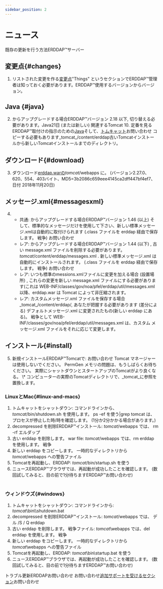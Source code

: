 ```yaml
---
sidebar_position: 2
---
```

# ニュース
既存の更新を行う方法ERDDAP™サーバー

## 変更点{#changes} 
1. リストされた変更を作る[変更点](/changes)"Things" というセクションでERDDAP™管理者は知っておく必要があります。ERDDAP™使用するバージョンからバージョン。
     
## Java {#java} 
2. からアップグレードする場合ERDDAP™バージョン 2.18 以下, 切り替える必要があります。Java21日 (または新しい) 関連するTomcat 10. 定番を見るERDDAP™取付けの指示のための[Java](/docs/server-admin/deploy-install#java)そして、[トムキャット](/docs/server-admin/deploy-install#tomcat)お問い合わせ コピーする必要もあります_tomcat_/content/erddap古いTomcatインストールから新しいTomcatインストールまでのディレクトリ。

## ダウンロード{#download} 
3. ダウンロード[erddap.warの](https://github.com/ERDDAP/erddap/releases/download/v2.27.0/erddap.war)_tomcat_/webapps に。
     (バージョン2.27.0、620、554、403バイト、MD5=3b2086c659eee4145ca2dff447bf4ef7、日付 2018年11月20日) 
     
## メッセージ.xml{#messagesxml} 
4. 
    * 共通: からアップグレードする場合ERDDAP™バージョン 1.46 (以上) そして、標準的なメッセージだけを使用して下さい、新しい標準メッセージ.xmlは自動的に取付けられます (.class ファイルを erddap 経由で保存します。 戦争) お問い合わせ
         
    * レア: からアップグレードする場合ERDDAP™バージョン 1.44 (以下) ,
古い message.xml ファイルを削除する必要があります。
        _tomcat_/content/erddap/messages.xml .
新しい標準メッセージ.xml は自動的にインストールされます。 (.class ファイルを erddap 経由で保存します。 戦争) お問い合わせ
         
    * レア: いつも標準のmessions.xmlファイルに変更を加える場合 (設置場所) ,
これらの変更を新しい message.xml ファイルにする必要があります(これは
WEB-INF/classes/gov/noa/pfel/erddap/util/messages.xml 以降、erddap.war は Tomcat によって非圧縮されます。
         
    * レア: カスタムメッセージ.xml ファイルを保存する場合_tomcat_/content/erddap/,
あなたが把握する必要があります (差分による) デフォルトメッセージ.xml に変更されたもの(新しい erddap にある)。 戦争として
WEB-INF/classes/gov/noa/pfel/erddap/util/messages.xml は、カスタム メッセージ.xml ファイルをそれに応じて変更します。
         
## インストール{#install} 
5. 新規インストールERDDAP™Tomcatで:
お問い合わせ Tomcat マネージャーは使用しないでください。 PermGen メモリの問題は、もうしばらくお待ちください。 実際にシャットダウンとスタートアップのTomcatがより良くなる。
\\* コンピューターの実際のTomcatディレクトリで、_tomcat_に参照を置換します。
     
### LinuxとMac{#linux-and-macs} 
1. トムキャットをシャットダウン: コマンドラインから、_tomcat_/bin/shutdown.sh を使用します。
ps -ef を使う|grep tomcat は、プロセスが停止した時/時を確認します。 (1分か2分かかる場合があります。) 
2. decompressed を削除ERDDAP™インストール: _tomcat_/webapps では、
rm -rf エルダップ
3. 古い erddap を削除します。 war file: _tomcat_/webapps では、rm erddap を使用します。 戦争
4. 新しい erddap をコピーします。 一時的なディレクトリから _tomcat_/webapps への警告ファイル
5. Tomcatを再起動し、ERDDAP: _tomcat_/bin/startup.sh を使う
6. ニュースERDDAP™ブラウザでは、再起動が成功したことを確認します。
     (数回試してみると、目の前で1分待ちますERDDAP™お問い合わせ)   
             
### ウィンドウズ{#windows} 
1. トムキャットをシャットダウン: コマンドラインから: _tomcat_\bin\\\shutdown.bat
2. decompressed を削除ERDDAP™インストール: _tomcat_/webapps では、
デル /S / Q erddap
3. 古い erddap を削除します。 戦争ファイル: _tomcat_\\webapps では、del erddap を使用します。 戦争
4. 新しい erddap をコピーします。 一時的なディレクトリから _tomcat_\\webapps への警告ファイル
5. Tomcatを再起動し、ERDDAP: _tomcat_\bin\\startup.bat を使う
6. ニュースERDDAP™ブラウザでは、再起動が成功したことを確認します。
     (数回試してみると、目の前で1分待ちますERDDAP™お問い合わせ) 

トラブル更新ERDDAPお問い合わせ お問い合わせ[追加サポートを受けるセクション](/docs/intro#support)お問い合わせ
